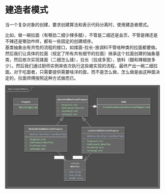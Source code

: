 # 建造者模式

当一个复杂对象的创建，要求创建算法和表示代码分离时，使用建造者模式。  

比如，做一碗拉面（有嚼劲二细少辣多醋），不管是二细还是韭页，不管是辣还是不辣还是嚼劲咋样，都有一些固定的创建顺序。  
基类抽象出有共性的流程的接口，如揉面-拉长-放调料不管啥种类的拉面都要做。然后我们让具体的拉面（规定了所有共有细节的拉面）继承这个拉面创建的抽象基类，然后依次实现揉面（二细怎么揉），拉长（拉成多宽），放料（醋和辣椒放多少）。然后我们通过厨师实例来依次执行这些被实现的流程，最终产出一碗二细拉面。对于吃面者，只需要提供需要啥洋的面，而不是怎么做，怎么做是由这种面决定的，拉面师傅按照这种方式做而已。  

![Img](./IMG/CreaterPattern.png)